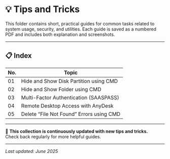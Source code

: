# 💡 Tips and Tricks

This folder contains short, practical guides for common tasks related to system usage, security, and utilities. Each guide is saved as a numbered PDF and includes both explanation and screenshots.

---

## 📋 Index

| No. | Topic                                     |
|-----|-------------------------------------------|
| 01  | Hide and Show Disk Partition using CMD    |
| 02  | Hide and Show Folder using CMD            |
| 03  | Multi-Factor Authentication (SAASPASS)    |
| 04  | Remote Desktop Access with AnyDesk        |
| 05  | Delete “File Not Found” Errors using CMD  |

---

📝 **This collection is continuously updated with new tips and tricks.**  
Check back regularly for more helpful guides.

---

_Last updated: June 2025_
